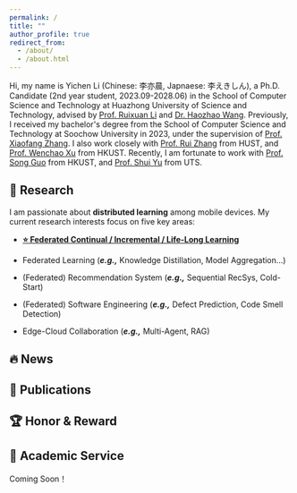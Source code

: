 ```yaml
---
permalink: /
title: ""
author_profile: true
redirect_from: 
  - /about/
  - /about.html
---
```


Hi, my name is Yichen Li (Chinese: 李亦晨, Japnaese: 李えきしん), a Ph.D. Candidate (2nd year student, 2023.09-2028.06) in the School of Computer Science and Technology at Huazhong University of Science and Technology, advised by [Prof. Ruixuan Li](https://idc.hust.edu.cn/rxli/index.htm) and [Dr. Haozhao Wang](https://wanghaozhao.mysxl.cn/). Previously, I received my bachelor's degree from the School of Computer Science and Technology at Soochow University in 2023, under the supervision of [Prof. Xiaofang Zhang](https://cn.linkedin.com/in/xiaofang-zhang-28262285). I also work closely with [Prof. Rui Zhang](https://www.ruizhang.info/) from HUST, and [Prof. Wenchao Xu](https://huasion23.github.io/) from HKUST. Recently, I am fortunate to work with [Prof. Song Guo](https://cse.hkust.edu.hk/~songguo/) from HKUST, and [Prof. Shui Yu](https://profiles.uts.edu.au/Shui.Yu) from UTS. 

## 📖 Research
I am passionate about **distributed learning** among mobile devices. My current research interests focus on five key areas:

- **<ins>⭐ Federated Continual / Incremental / Life-Long Learning</ins>** 

- Federated Learning (**_e.g.,_** Knowledge Distillation, Model Aggregation...)

- (Federated) Recommendation System (**_e.g.,_** Sequential RecSys, Cold-Start)

- (Federated) Software Engineering (**_e.g.,_** Defect Prediction, Code Smell Detection)

- Edge-Cloud Collaboration (**_e.g.,_** Multi-Agent, RAG)



## 🔥 News

## 📝 Publications

## 🏆 Honor & Reward

## 💬 Academic Service


Coming Soon！
